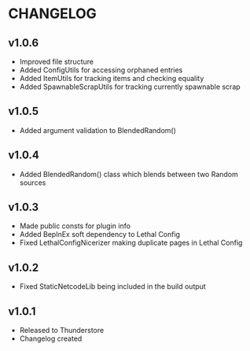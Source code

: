 # CHANGELOG  
  
## v1.0.6  
  
- Improved file structure  
- Added ConfigUtils for accessing orphaned entries  
- Added ItemUtils for tracking items and checking equality  
- Added SpawnableScrapUtils for tracking currently spawnable scrap  
  
## v1.0.5  
  
- Added argument validation to BlendedRandom()
  
## v1.0.4  
  
- Added BlendedRandom() class which blends between two Random sources  
  
## v1.0.3  
  
- Made public consts for plugin info  
- Added BepInEx soft dependency to Lethal Config  
- Fixed LethalConfigNicerizer making duplicate pages in Lethal Config  
  
## v1.0.2  
  
- Fixed StaticNetcodeLib being included in the build output  
  
## v1.0.1  
  
- Released to Thunderstore  
- Changelog created  
  